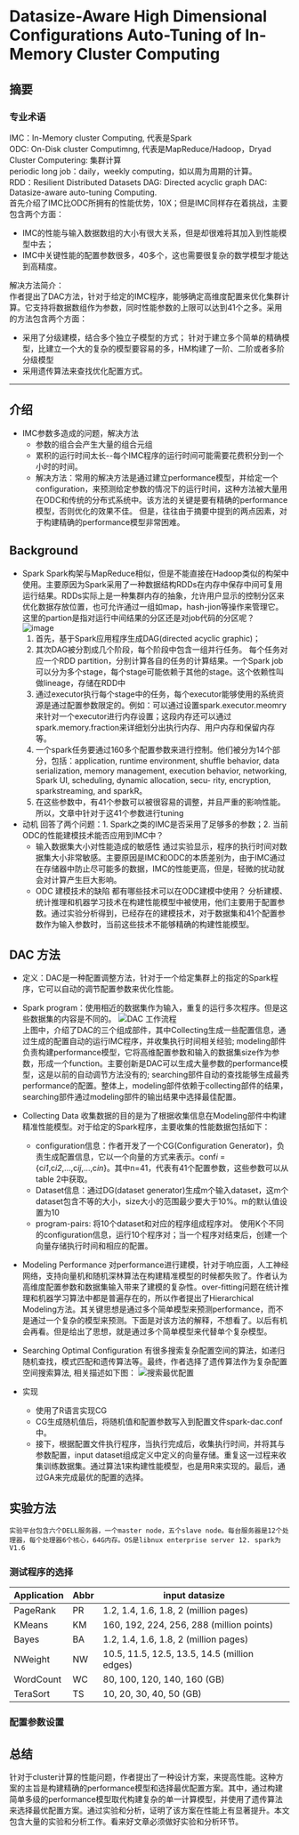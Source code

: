 # Datasize-Aware High Dimensional Configurations Auto-Tuning of In-Memory Cluster Computing
## 摘要
### 专业术语
IMC：In-Memory cluster Computing, 代表是Spark<br>
ODC: On-Disk cluster Computimng, 代表是MapReduce/Hadoop，Dryad<br>
Cluster Computering: 集群计算<br>
periodic long job：daily，weekly computing，如以周为周期的计算。<br>
RDD：Resilient Distributed Datasets
DAG: Directed acyclic graph
DAC: Datasize-aware auto-tuning Computing.<br>
首先介绍了IMC比ODC所拥有的性能优势，10X；但是IMC同样存在着挑战，主要包含两个方面：<br>
- IMC的性能与输入数据数组的大小有很大关系，但是却很难将其加入到性能模型中去；
- IMC中关键性能的配置参数很多，40多个，这也需要很复杂的数学模型才能达到高精度。
    
解决方法简介：<br>
    作者提出了DAC方法，针对于给定的IMC程序，能够确定高维度配置来优化集群计算。它支持将数据数组作为参数，同时性能参数的上限可以达到41个之多。采用的方法包含两个方面：
- 采用了分级建模，结合多个独立子模型的方式；
    针对于建立多个简单的精确模型，比建立一个大的复杂的模型要容易的多，HM构建了一阶、二阶或者多阶分级模型
- 采用遗传算法来查找优化配置方式。

---
## 介绍
- IMC参数多造成的问题，解决方法
    - 参数的组合会产生大量的组合元组
    - 累积的运行时间太长--每个IMC程序的运行时间可能需要花费积分到一个小时的时间。
    - 解决方法：常用的解决方法是通过建立performance模型，并给定一个configuration，来预测给定参数的情况下的运行时间，这种方法被大量用在ODC和传统的分布式系统中。该方法的关键是要有精确的performance模型，否则优化的效果不佳。
但是，往往由于摘要中提到的两点因素，对于构建精确的performance模型非常困难。

## Background
- Spark
    Spark构架与MapReduce相似，但是不能直接在Hadoop类似的构架中使用。主要原因为Spark采用了一种数据结构RDDs在内存中保存中间可复用运行结果。RDDs实际上是一种集群内存的抽象，允许用户显示的控制分区来优化数据存放位置，也可允许通过一组如map，hash-jion等操作来管理它。这里的partion是指对运行中间结果的分区还是对job代码的分区呢？<br>
![image](https://github.com/mancanfly-1/work_records/blob/master/images/spark_workflows.png)
    1. 首先，基于Spark应用程序生成DAG(directed acyclic graphic)；
    2. 其次DAG被分割成几个阶段，每个阶段中包含一组并行任务。 每个任务对应一个RDD partition，分别计算各自的任务的计算结果。一个Spark job可以分为多个stage，每个stage可能依赖于其他的stage。这个依赖性叫做lineage，存储在RDD中
    3. 通过executor执行每个stage中的任务，每个executor能够使用的系统资源是通过配置参数限定的。例如：可以通过设置spark.executor.meomry来针对一个executor进行内存设置；这段内存还可以通过spark.memory.fraction来详细划分出执行内存、用户内存和保留内存等。
    4. 一个spark任务要通过160多个配置参数来进行控制。他们被分为14个部分，包括：application, runtime environment, shuffle behavior, data serialization, memory management, execution behavior, networking, Spark UI, scheduling, dynamic allocation, secu- rity, encryption, sparkstreaming, and sparkR。
    5. 在这些参数中，有41个参数可以被很容易的调整，并且严重的影响性能。所以，文章中针对于这41个参数进行tuning
- 动机
    回答了两个问题：1. Spark之类的IMC是否采用了足够多的参数；2. 当前ODC的性能建模技术能否应用到IMC中？
    - 输入数据集大小对性能造成的敏感性
        通过实验显示，程序的执行时间对数据集大小非常敏感。主要原因是IMC和ODC的本质差别为，由于IMC通过在存储器中防止尽可能多的数据，IMC的性能更高，但是，轻微的扰动就会对计算产生巨大影响。<br>
    - ODC 建模技术的缺陷
        都有哪些技术可以在ODC建模中使用？
        分析建模、统计推理和机器学习技术在构建性能模型中被使用，他们主要用于配置参数。通过实验分析得到，已经存在的建模技术，对于数据集和41个配置参数作为输入参数时，当前这些技术不能够精确的构建性能模型。

## DAC 方法
- 定义：DAC是一种配置调整方法，针对于一个给定集群上的指定的Spark程序，它可以自动的调节配置参数来优化性能。
- Spark program：使用相近的数据集作为输入，重复的运行多次程序。但是这些数据集的内容是不同的。
![DAC 工作流程](/images/DAC_Block_Diagram.png)<br>
上图中，介绍了DAC的三个组成部件，其中Collecting生成一些配置信息，通过生成的配置自动的运行IMC程序，并收集执行时间相关经验; modeling部件负责构建performance模型，它将高维配置参数和输入的数据集size作为参数，形成一个function。主要创新是DAC可以生成大量参数的performance模型，这是以前的自动调节方法没有的; searching部件自动的查找能够生成最秀performance的配置。整体上，modeling部件依赖于collecting部件的结果，searching部件通过modeling部件的输出结果中选择最佳配置。
- Collecting Data
    收集数据的目的是为了根据收集信息在Modeling部件中构建精准性能模型。对于给定的Spark程序，主要收集的性能数据包括如下：<br>
    - configuration信息：作者开发了一个CG(Configuration Generator)，负责生成配置信息，它以一个向量的方式来表示。conf*i* = {c*i1*,c*i2*,...,c*ij*,...,c*in*}。其中n=41，代表有41个配置参数，这些参数可以从table 2中获取。
    - Dataset信息：通过DG(dataset generator)生成m个输入dataset，这m个dataset包含不等的大小，size大小的范围最少要大于10%。m的默认值设置为10
    - program-pairs: 将10个dataset和对应的程序组成程序对。
    使用K个不同的configuration信息，运行10个程序对；当一个程序对结束后，创建一个向量存储执行时间和相应的配置。
- Modeling Performance
    对performance进行建模，针对于响应面，人工神经网络，支持向量机和随机深林算法在构建精准模型的时候都失败了。作者认为高维度配置参数和数据集输入带来了建模的复杂性。over-fitting问题在统计推理和机器学习算法中都是普遍存在的，所以作者提出了Hierarchical Modeling方法。其关键思想是通过多个简单模型来预测performance，而不是通过一个复杂的模型来预测。下面是对该方法的解释，不想看了。以后有机会再看。但是给出了思想，就是通过多个简单模型来代替单个复杂模型。
- Searching Optimal Configuration
    有很多搜索复杂配置空间的算法，如递归随机查找，模式匹配和遗传算法等。最终，作者选择了遗传算法作为复杂配置空间搜索算法, 相关描述如下图：
![搜索最优配置](/images/Config_Searching.png)

- 实现
    - 使用了R语言实现CG
    - CG生成随机值后，将随机值和配置参数写入到配置文件spark-dac.conf中。
    - 接下，根据配置文件执行程序，当执行完成后，收集执行时间，并将其与参数配置，input dataset组成定义中定义的向量存储。重复这一过程来收集训练数据集。通过算法1来构建性能模型，也是用R来实现的。最后，通过GA来完成最优的配置的选择。

## 实验方法
    实验平台包含六个DELL服务器，一个master node，五个slave node。每台服务器是12个处理器，每个处理器6个核心，64G内存。OS是libnux enterprise server 12. spark为V1.6

### 测试程序的选择

Application | Abbr | input datasize
---|---|---
PageRank    | PR | 1.2, 1.4, 1.6, 1.8, 2 (million pages)
KMeans      | KM | 160, 192, 224, 256, 288 (million points)
Bayes       | BA | 1.2, 1.4, 1.6, 1.8, 2 (million pages)
NWeight     | NW | 10.5, 11.5, 12.5, 13.5, 14.5 (million edges)
WordCount   | WC | 80, 100, 120, 140, 160 (GB)
TeraSort    | TS | 10, 20, 30, 40, 50 (GB)
### 配置参数设置

## 总结

针对于cluster计算的性能问题，作者提出了一种设计方案，来提高性能。这种方案的主旨是构建精确的performance模型和选择最优配置方案。其中，通过构建简单多级的performance模型取代构建复杂的单一计算模型，并使用了遗传算法来选择最优配置方案。通过实验和分析，证明了该方案在性能上有显著提升。本文包含大量的实验和分析工作。看来好文章必须做好实验和分析环节。
